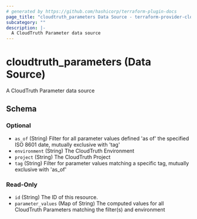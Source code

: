 ```yaml
---
# generated by https://github.com/hashicorp/terraform-plugin-docs
page_title: "cloudtruth_parameters Data Source - terraform-provider-cloudtruth"
subcategory: ""
description: |-
  A CloudTruth Parameter data source
---
```


# cloudtruth_parameters (Data Source)

A CloudTruth Parameter data source



<!-- schema generated by tfplugindocs -->
## Schema

### Optional

- `as_of` (String) Filter for all parameter values defined 'as of' the specified ISO 8601 date, mutually exclusive with 'tag'
- `environment` (String) The CloudTruth Environment
- `project` (String) The CloudTruth Project
- `tag` (String) Filter for parameter values matching a specific tag, mutually exclusive with 'as_of'

### Read-Only

- `id` (String) The ID of this resource.
- `parameter_values` (Map of String) The computed values for all CloudTruth Parameters matching the filter(s) and environment


